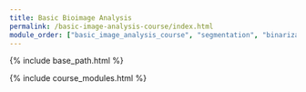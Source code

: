 ```yaml
---
title: Basic Bioimage Analysis
permalink: /basic-image-analysis-course/index.html
module_order: ["basic_image_analysis_course", "segmentation", "binarization", "auto_threshold", "connected_components", "measure_shapes", "workflow_segment_2d_nuclei_measure_shape", "measure_intensities", "filter_neighbourhood", "median_filter", "local_background_correction", "filter_morphological", "script_for_loop", "string_concat", "script_functions", "batch_processing" ]
---
```


{% include base_path.html %}

{% include course_modules.html %}
